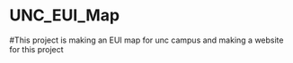 # UNC_EUI_Map
#This project is making an EUI map for unc campus and making a website for this project
